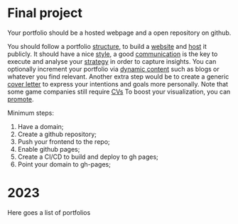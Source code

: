 # Final project

Your portfolio should be a hosted webpage and a open repository on github.

You should follow a portfolio [structure](../03-structure/README.md), to build a [website](../frontend/README.md) and [host](../hosting/README.md) it publicly. It should have a nice [style](../style/README.md), a good [communication](../communication/README.md) is the key to execute and analyse your [strategy](../strategy/README.md) in order to capture insights. You can optionally increment your portfolio via [dynamic content](../dynamic/README.md) such as blogs or whatever you find relevant. Another extra step would be to create a generic [cover letter](../cover-letter/README.md) to express your intentions and goals more personally. Note that some game companies still require [CVs](../cv/README.md) To boost your visualization, you can [promote](../promoting/README.md).

Minimum steps:
1. Have a domain;
2. Create a github repository;
3. Push your frontend to the repo;
4. Enable github pages;
5. Create a CI/CD to build and deploy to gh pages;
6. Point your domain to gh-pages;

# 2023

Here goes a list of portfolios
